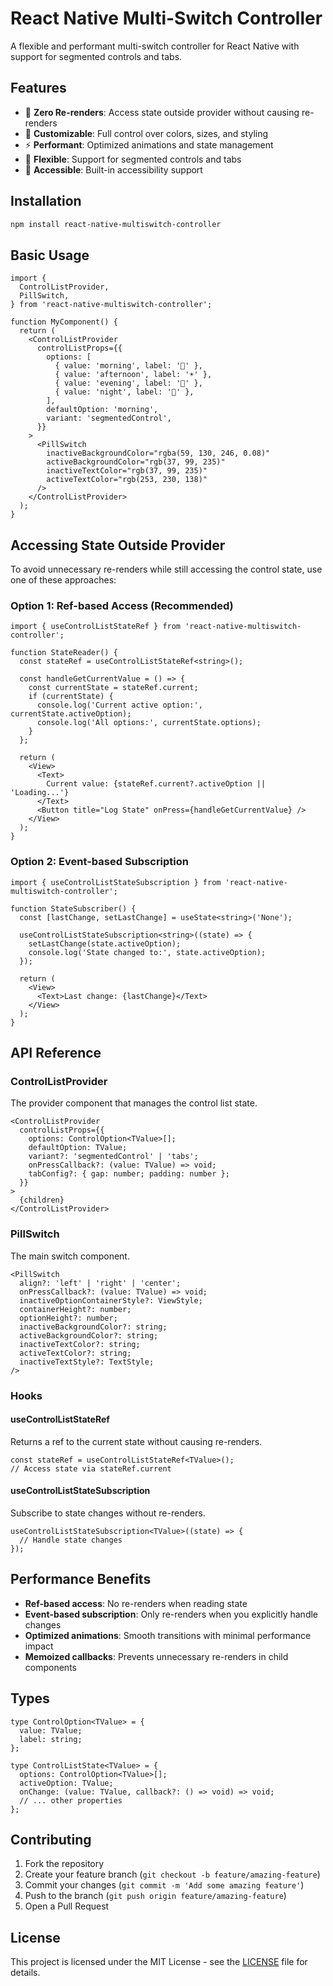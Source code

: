 # React Native Multi-Switch Controller

A flexible and performant multi-switch controller for React Native with support for segmented controls and tabs.

## Features

- 🎯 **Zero Re-renders**: Access state outside provider without causing re-renders
- 🎨 **Customizable**: Full control over colors, sizes, and styling
- ⚡ **Performant**: Optimized animations and state management
- 🔄 **Flexible**: Support for segmented controls and tabs
- 📱 **Accessible**: Built-in accessibility support

## Installation

```bash
npm install react-native-multiswitch-controller
```

## Basic Usage

```tsx
import {
  ControlListProvider,
  PillSwitch,
} from 'react-native-multiswitch-controller';

function MyComponent() {
  return (
    <ControlListProvider
      controlListProps={{
        options: [
          { value: 'morning', label: '🌅' },
          { value: 'afternoon', label: '☀️' },
          { value: 'evening', label: '🌇' },
          { value: 'night', label: '🌙' },
        ],
        defaultOption: 'morning',
        variant: 'segmentedControl',
      }}
    >
      <PillSwitch
        inactiveBackgroundColor="rgba(59, 130, 246, 0.08)"
        activeBackgroundColor="rgb(37, 99, 235)"
        inactiveTextColor="rgb(37, 99, 235)"
        activeTextColor="rgb(253, 230, 138)"
      />
    </ControlListProvider>
  );
}
```

## Accessing State Outside Provider

To avoid unnecessary re-renders while still accessing the control state, use one of these approaches:

### Option 1: Ref-based Access (Recommended)

```tsx
import { useControlListStateRef } from 'react-native-multiswitch-controller';

function StateReader() {
  const stateRef = useControlListStateRef<string>();

  const handleGetCurrentValue = () => {
    const currentState = stateRef.current;
    if (currentState) {
      console.log('Current active option:', currentState.activeOption);
      console.log('All options:', currentState.options);
    }
  };

  return (
    <View>
      <Text>
        Current value: {stateRef.current?.activeOption || 'Loading...'}
      </Text>
      <Button title="Log State" onPress={handleGetCurrentValue} />
    </View>
  );
}
```

### Option 2: Event-based Subscription

```tsx
import { useControlListStateSubscription } from 'react-native-multiswitch-controller';

function StateSubscriber() {
  const [lastChange, setLastChange] = useState<string>('None');

  useControlListStateSubscription<string>((state) => {
    setLastChange(state.activeOption);
    console.log('State changed to:', state.activeOption);
  });

  return (
    <View>
      <Text>Last change: {lastChange}</Text>
    </View>
  );
}
```

## API Reference

### ControlListProvider

The provider component that manages the control list state.

```tsx
<ControlListProvider
  controlListProps={{
    options: ControlOption<TValue>[];
    defaultOption: TValue;
    variant?: 'segmentedControl' | 'tabs';
    onPressCallback?: (value: TValue) => void;
    tabConfig?: { gap: number; padding: number };
  }}
>
  {children}
</ControlListProvider>
```

### PillSwitch

The main switch component.

```tsx
<PillSwitch
  align?: 'left' | 'right' | 'center';
  onPressCallback?: (value: TValue) => void;
  inactiveOptionContainerStyle?: ViewStyle;
  containerHeight?: number;
  optionHeight?: number;
  inactiveBackgroundColor?: string;
  activeBackgroundColor?: string;
  inactiveTextColor?: string;
  activeTextColor?: string;
  inactiveTextStyle?: TextStyle;
/>
```

### Hooks

#### useControlListStateRef

Returns a ref to the current state without causing re-renders.

```tsx
const stateRef = useControlListStateRef<TValue>();
// Access state via stateRef.current
```

#### useControlListStateSubscription

Subscribe to state changes without re-renders.

```tsx
useControlListStateSubscription<TValue>((state) => {
  // Handle state changes
});
```

## Performance Benefits

- **Ref-based access**: No re-renders when reading state
- **Event-based subscription**: Only re-renders when you explicitly handle changes
- **Optimized animations**: Smooth transitions with minimal performance impact
- **Memoized callbacks**: Prevents unnecessary re-renders in child components

## Types

```tsx
type ControlOption<TValue> = {
  value: TValue;
  label: string;
};

type ControlListState<TValue> = {
  options: ControlOption<TValue>[];
  activeOption: TValue;
  onChange: (value: TValue, callback?: () => void) => void;
  // ... other properties
};
```

## Contributing

1. Fork the repository
2. Create your feature branch (`git checkout -b feature/amazing-feature`)
3. Commit your changes (`git commit -m 'Add some amazing feature'`)
4. Push to the branch (`git push origin feature/amazing-feature`)
5. Open a Pull Request

## License

This project is licensed under the MIT License - see the [LICENSE](LICENSE) file for details.
